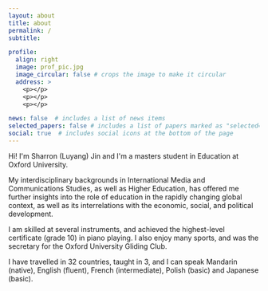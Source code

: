 ```yaml
---
layout: about
title: about
permalink: /
subtitle: 

profile:
  align: right
  image: prof_pic.jpg
  image_circular: false # crops the image to make it circular
  address: >
    <p></p>
    <p></p>
    <p></p>

news: false  # includes a list of news items
selected_papers: false # includes a list of papers marked as "selected={true}"
social: true  # includes social icons at the bottom of the page
---
```


Hi! I'm Sharron (Luyang) Jin and I'm a masters student in Education at Oxford University.

My interdisciplinary backgrounds in International Media and Communications Studies, as well as Higher Education, has offered me further insights into the role of education in the rapidly changing global context, as well as its interrelations with the economic, social, and political development.

I am skilled at several instruments, and achieved the highest-level certificate (grade 10) in piano playing. I also enjoy many sports, and was the secretary for the Oxford University Gliding Club.

I have travelled in 32 countries, taught in 3, and I can speak Mandarin (native), English (fluent), French (intermediate), Polish (basic) and Japanese (basic). 

